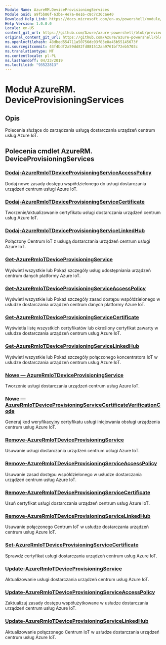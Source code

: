 ```yaml
---
Module Name: AzureRM.DeviceProvisioningServices
Module Guid: a9f5b86f-63be-4e7a-8e16-c8c7c36cae40
Download Help Link: https://docs.microsoft.com/en-us/powershell/module/azurerm.deviceprovisioningservices
Help Version: 1.0.0.0
Locale: en-US
content_git_url: https://github.com/Azure/azure-powershell/blob/preview/src/ResourceManager/DeviceProvisioningServices/Commands.DeviceProvisioningServices/help/AzureRM.DeviceProvisioningServices.md
original_content_git_url: https://github.com/Azure/azure-powershell/blob/preview/src/ResourceManager/DeviceProvisioningServices/Commands.DeviceProvisioningServices/help/AzureRM.DeviceProvisioningServices.md
ms.openlocfilehash: 48dbed554711a50756dc03f83e8a45b55145673f
ms.sourcegitcommit: 43f4bdf2a59dd82fd881512aa9761bf72eb5703c
ms.translationtype: MT
ms.contentlocale: pl-PL
ms.lasthandoff: 04/23/2019
ms.locfileid: "93522813"
---
```

# Moduł AzureRM. DeviceProvisioningServices
## Opis
Polecenia służące do zarządzania usługą dostarczania urządzeń centrum usług Azure IoT.

## Polecenia cmdlet AzureRM. DeviceProvisioningServices
### [Dodaj-AzureRmIoTDeviceProvisioningServiceAccessPolicy](Add-AzureRmIoTDeviceProvisioningServiceAccessPolicy.md)
Dodaj nowe zasady dostępu współdzielonego do usługi dostarczania urządzeń centrum usługi Azure IoT.

### [Dodaj-AzureRmIoTDeviceProvisioningServiceCertificate](Add-AzureRmIoTDeviceProvisioningServiceCertificate.md)
Tworzenie/aktualizowanie certyfikatu usługi dostarczania urządzeń centrum usług Azure IoT.

### [Dodaj-AzureRmIoTDeviceProvisioningServiceLinkedHub](Add-AzureRmIoTDeviceProvisioningServiceLinkedHub.md)
Połączony Centrum IoT z usługą dostarczania urządzeń centrum usługi Azure IoT.

### [Get-AzureRmIoTDeviceProvisioningService](Get-AzureRmIoTDeviceProvisioningService.md)
Wyświetl wszystkie lub Pokaż szczegóły usług udostępniania urządzeń centrum danych platformy Azure IoT.

### [Get-AzureRmIoTDeviceProvisioningServiceAccessPolicy](Get-AzureRmIoTDeviceProvisioningServiceAccessPolicy.md)
Wyświetl wszystkie lub Pokaż szczegóły zasad dostępu współdzielonego w usłudze dostarczania urządzeń centrum danych platformy Azure IoT.

### [Get-AzureRmIoTDeviceProvisioningServiceCertificate](Get-AzureRmIoTDeviceProvisioningServiceCertificate.md)
Wyświetla listę wszystkich certyfikatów lub określony certyfikat zawarty w usłudze dostarczania urządzeń centrum usług Azure IoT.

### [Get-AzureRmIoTDeviceProvisioningServiceLinkedHub](Get-AzureRmIoTDeviceProvisioningServiceLinkedHub.md)
Wyświetl wszystkie lub Pokaż szczegóły połączonego koncentratora IoT w usłudze dostarczania urządzeń centrum usług Azure IoT.

### [Nowe — AzureRmIoTDeviceProvisioningService](New-AzureRmIoTDeviceProvisioningService.md)
Tworzenie usługi dostarczania urządzeń centrum usług Azure IoT.

### [Nowe — AzureRmIoTDeviceProvisioningServiceCertificateVerificationCode](New-AzureRmIoTDeviceProvisioningServiceCertificateVerificationCode.md)
Generuj kod weryfikacyjny certyfikatu usługi inicjowania obsługi urządzenia centrum usług Azure IoT.

### [Remove-AzureRmIoTDeviceProvisioningService](Remove-AzureRmIoTDeviceProvisioningService.md)
Usuwanie usługi dostarczania urządzeń centrum usługi Azure IoT.

### [Remove-AzureRmIoTDeviceProvisioningServiceAccessPolicy](Remove-AzureRmIoTDeviceProvisioningServiceAccessPolicy.md)
Usuwanie zasad dostępu współdzielonego w usłudze dostarczania urządzeń centrum usług Azure IoT.

### [Remove-AzureRmIoTDeviceProvisioningServiceCertificate](Remove-AzureRmIoTDeviceProvisioningServiceCertificate.md)
Usuń certyfikat usługi dostarczania urządzeń centrum usług Azure IoT.

### [Remove-AzureRmIoTDeviceProvisioningServiceLinkedHub](Remove-AzureRmIoTDeviceProvisioningServiceLinkedHub.md)
Usuwanie połączonego Centrum IoT w usłudze dostarczania urządzeń centrum usług Azure IoT.

### [Set-AzureRmIoTDeviceProvisioningServiceCertificate](Set-AzureRmIoTDeviceProvisioningServiceCertificate.md)
Sprawdź certyfikat usługi dostarczania urządzeń centrum usług Azure IoT.

### [Update-AzureRmIoTDeviceProvisioningService](Update-AzureRmIoTDeviceProvisioningService.md)
Aktualizowanie usługi dostarczania urządzeń centrum usług Azure IoT.

### [Update-AzureRmIoTDeviceProvisioningServiceAccessPolicy](Update-AzureRmIoTDeviceProvisioningServiceAccessPolicy.md)
Zaktualizuj zasady dostępu współużytkowane w usłudze dostarczania urządzeń centrum usług Azure IoT.

### [Update-AzureRmIoTDeviceProvisioningServiceLinkedHub](Update-AzureRmIoTDeviceProvisioningServiceLinkedHub.md)
Aktualizowanie połączonego Centrum IoT w usłudze dostarczania urządzeń centrum usług Azure IoT.

